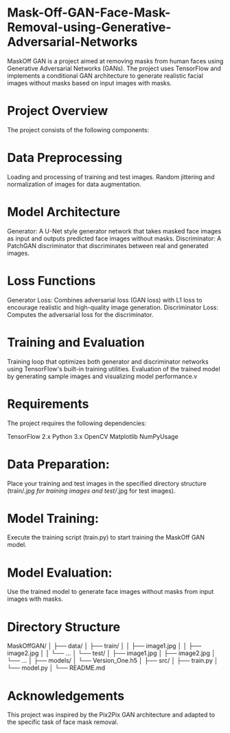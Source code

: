 # Mask-Off-GAN-Face-Mask-Removal-using-Generative-Adversarial-Networks
MaskOff GAN is a project aimed at removing masks from human faces using Generative Adversarial Networks (GANs). The project uses TensorFlow and implements a conditional GAN architecture to generate realistic facial images without masks based on input images with masks.
# Project Overview
The project consists of the following components:
# Data Preprocessing
Loading and processing of training and test images.
Random jittering and normalization of images for data augmentation.
# Model Architecture
Generator: A U-Net style generator network that takes masked face images as input and outputs predicted face images without masks.
Discriminator: A PatchGAN discriminator that discriminates between real and generated images.
# Loss Functions
Generator Loss: Combines adversarial loss (GAN loss) with L1 loss to encourage realistic and high-quality image generation.
Discriminator Loss: Computes the adversarial loss for the discriminator.
# Training and Evaluation
Training loop that optimizes both generator and discriminator networks using TensorFlow's built-in training utilities.
Evaluation of the trained model by generating sample images and visualizing model performance.v
# Requirements
The project requires the following dependencies:

TensorFlow 2.x
Python 3.x
OpenCV
Matplotlib
NumPyUsage
# Data Preparation:
Place your training and test images in the specified directory structure (train/*.jpg for training images and test/*.jpg for test images).
# Model Training:
Execute the training script (train.py) to start training the MaskOff GAN model.
# Model Evaluation:
Use the trained model to generate face images without masks from input images with masks.

# Directory Structure

MaskOffGAN/
│
├── data/
│   ├── train/
│   │   ├── image1.jpg
│   │   ├── image2.jpg
│   │   └── ...
│   └── test/
│       ├── image1.jpg
│       ├── image2.jpg
│       └── ...
│
├── models/
│   └── Version_One.h5
│
├── src/
│   ├── train.py
│   └── model.py
│
└── README.md

# Acknowledgements
This project was inspired by the Pix2Pix GAN architecture and adapted to the specific task of face mask removal.



